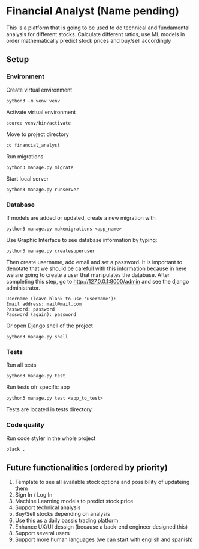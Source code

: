 # Financial Analyst (Name pending)
This is a platform that is going to be used to do technical and fundamental analysis for different stocks. Calculate different ratios, use ML models in order mathematically predict stock prices and buy/sell accordingly

## Setup
### Environment
Create virtual environment
```
python3 -m venv venv
```

Activate virtual environment
```
source venv/bin/activate
```

Move to project directory
```
cd financial_analyst
```

Run migrations
```
python3 manage.py migrate
```

Start local server
```
python3 manage.py runserver
```

### Database
If models are added or updated, create a new migration with
```
python3 manage.py makemigrations <app_name>
```

Use Graphic Interface to see database information by typing:  
```
python3 manage.py createsuperuser
``` 

Then create username, add email and set a password. It is important to denotate that we should be carefull with this information because in here we are going to create a user that manipulates the database. After completing this step, go to http://127.0.0.1:8000/admin and see the django administrator.
```
Username (leave blank to use 'username'): 
Email address: mail@mail.com
Password: password
Password (again): password
```

Or open Django shell of the project
```
python3 manage.py shell
```

### Tests
Run all tests
```
python3 manage.py test
```

Run tests ofr specific app
```
python3 manage.py test <app_to_test>
```

Tests are located in tests directory

### Code quality 
Run code styler in the whole project
```
black .
```

## Future functionalities (ordered by priority)
1. Template to see all available stock options and possibility of updateing them
2. Sign In / Log In
3. Machine Learning models to predict stock price
4. Support technical analysis
5. Buy/Sell stocks depending on analysis
6. Use this as a daily bassis trading platform
7. Enhance UX/UI dessign (because a back-end engineer designed this)
8. Support several users
9. Support more human languages (we can start with english and spanish)
